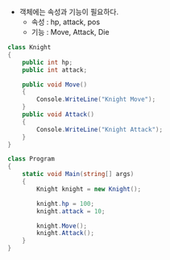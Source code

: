 - 객체에는 속성과 기능이 필요하다.
	- 속성 : hp, attack, pos
	- 기능 : Move, Attack, Die
```cs
class Knight
{
    public int hp;
    public int attack;

    public void Move()
    {
        Console.WriteLine("Knight Move");
    }
    public void Attack()
    {
        Console.WriteLine("Knight Attack");
    }
}

class Program
{
    static void Main(string[] args)
    {
        Knight knight = new Knight();

        knight.hp = 100;
        knight.attack = 10;

        knight.Move();
        knight.Attack();
    }
}
```